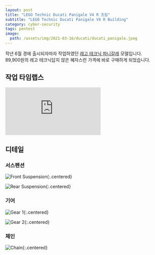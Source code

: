 ```yaml
---
layout: post
title: "LEGO Technic Ducati Panigale V4 R 조립"
subtitle: "LEGO Technic Ducati Panigale V4 R Building"
category: cyber-security
tags: pentest
image:
  path: /assets/img/2021-03-16/ducati/ducati_panigale.jpeg
---
```


작년 6월 경에 출시되자마자 작업하였던 [레고 테크닉 파니갈레](https://www.lego.com/ko-kr/product/ducati-panigale-v4-r-42107) 모델입니다.<br>
89,900원의 레고 테크닉답지 않은 혜자스런 가격에 바로 구매하게 되었습니다.

<!--more-->

## 작업 타임랩스

<div class="iframe-container">
    <iframe src="https://www.youtube.com/embed/8tGvqaWctcM" frameborder="0" allow="accelerometer; autoplay; clipboard-write; encrypted-media; gyroscope; picture-in-picture" allowfullscreen></iframe>
</div>

## 디테일

### 서스펜션

![Front Suspension](/assets/img/2021-03-16/ducati/front_suspension.gif){:.centered}

![Rear Suspension](/assets/img/2021-03-16/ducati/rear_suspension.gif){:.centered}

### 기어

![Gear 1](/assets/img/2021-03-16/ducati/gear1.gif){:.centered}

![Gear 2](/assets/img/2021-03-16/ducati/gear2.gif){:.centered}

### 체인

![Chain](/assets/img/2021-03-16/ducati/chain.gif){:.centered}
